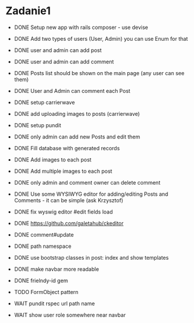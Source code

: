 # Zadanie1


* DONE Setup new app with rails composer - use devise
* DONE Add two types of users (User, Admin) you can use Enum for that
* DONE user and admin can add post
* DONE user and admin can add comment
* DONE Posts list should be shown on the main page (any user can see them)
* DONE User and Admin can comment each Post
* DONE setup carrierwave
* DONE add uploading images to posts (carrierwave)
* DONE setup pundit
* DONE only admin can add new Posts and edit them
* DONE Fill database with generated records
* DONE Add images to each post
* DONE Add multiple images to each post
* DONE only admin and comment owner can delete comment
* DONE Use some WYSIWYG editor for adding/editing Posts and Comments - it can be simple (ask Krzysztof)
* DONE fix wyswig editor #edit fields load
* DONE https://github.com/galetahub/ckeditor
* DONE comment#update

* DONE path namespace
* DONE use bootstrap classes in post: index and show templates
* DONE make navbar more readable
* DONE frielndy-id gem

* TODO FormObject pattern

* WAIT pundit rspec  url path name
* WAIT show user role somewhere near navbar
